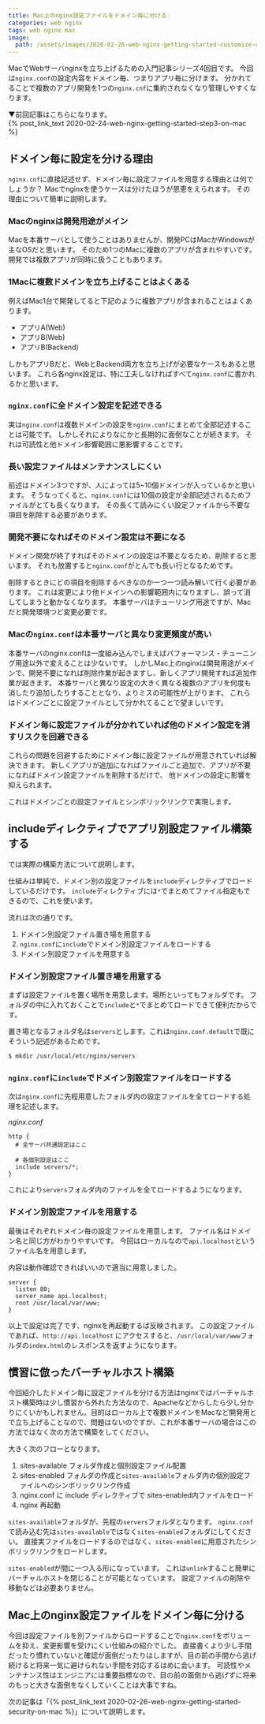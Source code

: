 ```yaml
---
title: Mac上のnginx設定ファイルをドメイン毎に分ける
categories: web nginx
tags: web nginx mac
image:
  path: /assets/images/2020-02-26-web-nginx-getting-started-customize-on-mac/0.png
---
```

MacでWebサーバnginxを立ち上げるための入門記事シリーズ4回目です。
今回は`nginx.conf`の設定内容をドメイン毎、つまりアプリ毎に分けます。
分かれてることで複数のアプリ開発を1つの`nginx.cnf`に集約されなくなり管理しやすくなります。

▼前回記事はこちらになります。  
{% post_link_text 2020-02-24-web-nginx-getting-started-step3-on-mac %}

## ドメイン毎に設定を分ける理由

`nginx.cnf`に直接記述せず、ドメイン毎に設定ファイルを用意する理由とは何でしょうか？
Macでnginxを使うケースは分けたほうが恩恵をえられます。
その理由について簡単に説明します。

### Macのnginxは開発用途がメイン
Macを本番サーバとして使うことはありませんが、開発PCはMacかWindowsが主なOSだと思います。
そのため1つのMacに複数のアプリが含まれやすいです。
開発では複数アプリが同時に扱うこともあります。

### 1Macに複数ドメインを立ち上げることはよくある
例えばMac1台で開発してると下記のように複数アプリが含まれることはよくあります。

- アプリA(Web)
- アプリB(Web)
- アプリB(Backend)

しかもアプリBだと、WebとBackend両方を立ち上げが必要なケースもあると思います。
これら各nginx設定は、特に工夫しなければすべて`nginx.conf`に書かれるかと思います。

### `nginx.conf`に全ドメイン設定を記述できる
実は`nginx.conf`は複数ドメインの設定を`nginx.conf`にまとめて全部記述することは可能です。
しかしそれによりなにかと長期的に面倒なことが続きます。
それは可読性と他ドメイン影響範囲に悪影響することです。

### 長い設定ファイルはメンテナンスしにくい
前述はドメイン3つですが、人によっては5~10個ドメインが入っているかと思います。
そうなってくると、`nginx.conf`には10個の設定が全部記述されるためファイルがとても長くなります。
その長くて読みにくい設定ファイルから不要な項目を削除する必要があります。

### 開発不要になればそのドメイン設定は不要になる
ドメイン開発が終了すればそのドメインの設定は不要となるため、削除すると思います。
それも放置すると`nginx.conf`がとんでも長い行となるためです。

削除するときにどの項目を削除するべきなのか一つ一つ読み解いて行く必要があります。
これは変更により他ドメインへの影響範囲内になりますし、誤って消してしまうと動かなくなります。
本番サーバはチューリング用途ですが、Macだと開発環境つど変更必要です。

### Macの`nginx.conf`は本番サーバと異なり変更頻度が高い

本番サーバのnginx.confは一度組み込んでしまえばパフォーマンス・チューニング用途以外で変えることは少ないです。
しかしMac上のnginxは開発用途がメインで、開発不要になれば削除作業が起きますし、新しくアプリ開発すれば追加作業が起きます。
本番サーバと異なり設定の大きく異なる複数のアプリを何度も消したり追加したりすることとなり、よりミスの可能性が上がります。
これらはドメインごとに設定ファイルとして分かれてることで望ましいです。

### ドメイン毎に設定ファイルが分かれていれば他のドメイン設定を消すリスクを回避できる

これらの問題を回避するためにドメイン毎に設定ファイルが用意されていれば解決できます。
新しくアプリが追加になればファイルごと追加で、アプリが不要になればドメイン設定ファイルを削除するだけで、
他ドメインの設定に影響を抑えられます。

これはドメインごとの設定ファイルとシンボリックリンクで実現します。

## includeディレクティブでアプリ別設定ファイル構築する
では実際の構築方法について説明します。

仕組みは単純で、ドメイン別の設定ファイルを`include`ディレクティブでロードしているだけです。
`include`ディレクティブには`*`でまとめてファイル指定もできるので、これを使います。

流れは次の通りです。

1. ドメイン別設定ファイル置き場を用意する
1. `nginx.conf`に`include`でドメイン別設定ファイルをロードする
1. ドメイン別設定ファイルを用意する

### ドメイン別設定ファイル置き場を用意する
まずは設定ファイルを置く場所を用意します。場所といってもフォルダです。
フォルダの中に入れておくことで`include`と`*`でまとめてロードできて便利だからです。

置き場となるフォルダ名は`servers`とします。これは`nginx.conf.default`で既にそういう記述があるためです。
```sh
$ mkdir /usr/local/etc/nginx/servers
```

### `nginx.conf`に`include`でドメイン別設定ファイルをロードする

次は`nginx.conf`に先程用意したフォルダ内の設定ファイルを全てロードする処理を記述します。

*nginx.conf*  
```
http {
  # 全サーバ共通設定はここ

  # 各個別設定はここ
  include servers/*;
}
```

これにより`servers`フォルダ内のファイルを全てロードするようになります。

### ドメイン別設定ファイルを用意する

最後はそれぞれドメイン毎の設定ファイルを用意します。
ファイル名はドメイン名と同じ方がわかりやすいです。
今回はローカルなので`api.localhost`というファイル名を用意します。

内容は動作確認できればいいので適当に用意しました。
```
server {
  listen 80;
  server_name api.localhost;
  root /usr/local/var/www;
}
```

 以上で設定は完了です、nginxを再起動するば反映されます。
 この設定ファイルであれば、`http://api.localhost` にアクセスすると、`/usr/local/var/www`フォルダの`index.html`のレスポンスを返すようになります。

## 慣習に倣ったバーチャルホスト構築
今回紹介したドメイン毎に設定ファイルを分ける方法はnginxではバーチャルホスト構築時は少し慣習から外れた方法なので、Apacheなどからしたら少し分かりにくいかもしれません。目的はローカル上で複数ドメインをMacなど開発用とで立ち上げることなので、問題はないのですが、これが本番サーバの場合はこの方法ではなく次の方法で構築をしてください。

大きく次のフローとなります。

1. sites-available フォルダ作成と個別設定ファイル配置
1. sites-enabled フォルダの作成と`sites-available`フォルダ内の個別設定ファイルへのシンボリックリンク作成
1. nginx.conf に include ディレクティブで sites-enabled内ファイルをロード
1. nginx 再起動


`sites-available`フォルダが、先程の`servers`フォルダとなります。
`nginx.conf`で読み込む先は`sites-available`ではなく`sites-enabled`フォルダにしてください。
直接実ファイルをロードするのではなく、`sites-enabled`に用意されたシンボリックリンクをロードします。

`sites-enabled`が間に一つ入る形になっています。
これは`unlink`すること簡単にバーチャルホストを閉じることが可能となっています。
設定ファイルの削除や移動などは必要ありません。

## Mac上のnginx設定ファイルをドメイン毎に分ける
今回は設定ファイルを別ファイルからロードすることで`nginx.conf`をボリュームを抑え、変更影響を受けにくい仕組みの紹介でした。
直接書くより少し手間だったり慣れていないと確認が面倒だったりはしますが、目の前の手間から逃げ続けると将来一気に避けられない手間を対応するはめに会います。
可読性やメンテナンス性はエンジニアには重要指標なので、目の前の面倒から逃げずに将来のもっと大きな面倒をなくしていくことは大事ですね。

次の記事は「{% post_link_text 2020-02-26-web-nginx-getting-started-security-on-mac %}」について説明します。
